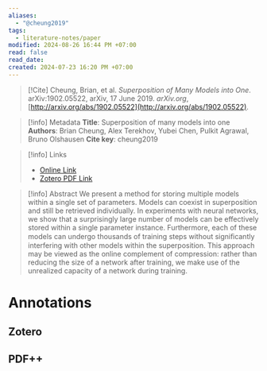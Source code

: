 ```yaml
---
aliases:
  - "@cheung2019"
tags:
  - literature-notes/paper
modified: 2024-08-26 16:44 PM +07:00
read: false
read_date: 
created: 2024-07-23 16:20 PM +07:00
---
```

> [!Cite]
> Cheung, Brian, et al. _Superposition of Many Models into One_. arXiv:1902.05522, arXiv, 17 June 2019. _arXiv.org_, [http://arxiv.org/abs/1902.05522](http://arxiv.org/abs/1902.05522).

> [!info] Metadata
> **Title**: Superposition of many models into one
> **Authors**: Brian Cheung, Alex Terekhov, Yubei Chen, Pulkit Agrawal, Bruno Olshausen
> **Cite key**: cheung2019

>[!info] Links
> - [Online Link](http://arxiv.org/abs/1902.05522)
> - [Zotero PDF Link](zotero://select/library/items/UEG6TRG3)

> [!info] Abstract
> We present a method for storing multiple models within a single set of parameters. Models can coexist in superposition and still be retrieved individually. In experiments with neural networks, we show that a surprisingly large number of models can be effectively stored within a single parameter instance. Furthermore, each of these models can undergo thousands of training steps without signiﬁcantly interfering with other models within the superposition. This approach may be viewed as the online complement of compression: rather than reducing the size of a network after training, we make use of the unrealized capacity of a network during training.
# Annotations
## Zotero

## PDF++